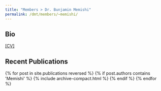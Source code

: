 ```yaml
---
title: "Members > Dr. Bunjamin Memishi"
permalink: /dmt/members/~memishi/
---
```


## Bio

[[CV]](https://marcusparadies.github.io/files/people/memishi/CV.pdf)

## Recent Publications

{% for post in site.publications reversed %}
  {% if post.authors contains 'Memishi' %}
    {% include archive-compact.html %}
  {% endif %}
{% endfor %}
